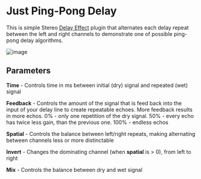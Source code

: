 # Just Ping-Pong Delay

This is simple Stereo [Delay Effect](https://en.m.wikipedia.org/wiki/Delay_(audio_effect)) plugin that alternates each delay repeat between the left and right channels to demonstrate one of possible ping-pong delay algorithms.

![image](https://user-images.githubusercontent.com/6858921/142690804-cf046268-3572-4fcb-96d6-870e3f0cf7db.png)

## Parameters

**Time** - Controls time in ms between initial (dry) signal and repeated (wet) signal

**Feedback** - Controls the amount of the signal that is feed back into the input of your delay line to create repeatable echoes. More feedback results in more echos. 0% - only one repetition of the dry signal. 50% - every echo has twice less gain, than the previous one. 100% - endless echos

**Spatial** - Controls the balance between left/right repeats, making alternating between channels less or more distinctable

**Invert** - Changes the dominating channel (when **spatial** is > 0), from left to right

**Mix** - Controls the balance between dry and wet signal

